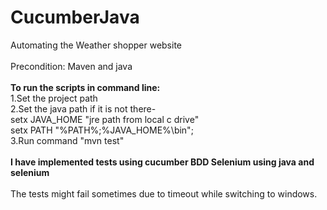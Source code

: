 # CucumberJava
 Automating the Weather shopper website <br /><br />
 Precondition: Maven and java<br /><br />
 **To run the scripts in command line:**  <br />
 1.Set the project path <br />
 2.Set the java path if it is not there-<br />
  setx JAVA_HOME "jre path from local c drive"<br />
  setx PATH "%PATH%;%JAVA_HOME%\bin";<br />
 3.Run command "mvn test" <br /> <br />
**I have implemented tests using cucumber BDD Selenium using java and selenium** <br /> <br />
The tests might fail sometimes due to timeout while switching to windows.

